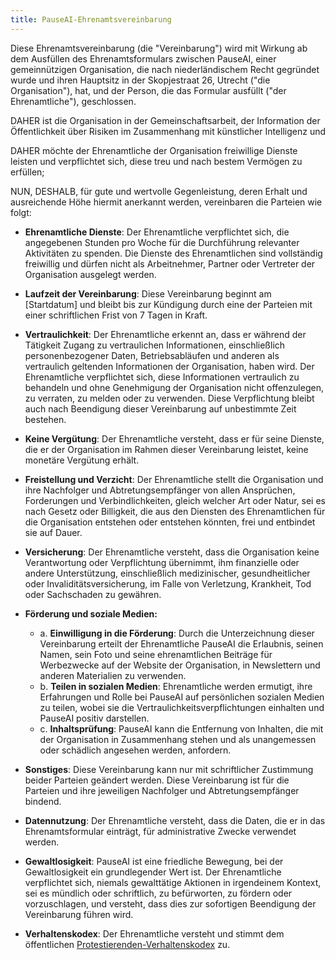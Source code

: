 ```yaml
---
title: PauseAI-Ehrenamtsvereinbarung
---
```


Diese Ehrenamtsvereinbarung (die "Vereinbarung") wird mit Wirkung ab dem Ausfüllen des Ehrenamtsformulars zwischen PauseAI, einer gemeinnützigen Organisation, die nach niederländischem Recht gegründet wurde und ihren Hauptsitz in der Skopjestraat 26, Utrecht ("die Organisation"), hat, und der Person, die das Formular ausfüllt ("der Ehrenamtliche"), geschlossen.

DAHER ist die Organisation in der Gemeinschaftsarbeit, der Information der Öffentlichkeit über Risiken im Zusammenhang mit künstlicher Intelligenz und

DAHER möchte der Ehrenamtliche der Organisation freiwillige Dienste leisten und verpflichtet sich, diese treu und nach bestem Vermögen zu erfüllen;

NUN, DESHALB, für gute und wertvolle Gegenleistung, deren Erhalt und ausreichende Höhe hiermit anerkannt werden, vereinbaren die Parteien wie folgt:

- **Ehrenamtliche Dienste**: Der Ehrenamtliche verpflichtet sich, die angegebenen Stunden pro Woche für die Durchführung relevanter Aktivitäten zu spenden. Die Dienste des Ehrenamtlichen sind vollständig freiwillig und dürfen nicht als Arbeitnehmer, Partner oder Vertreter der Organisation ausgelegt werden.

- **Laufzeit der Vereinbarung**: Diese Vereinbarung beginnt am [Startdatum] und bleibt bis zur Kündigung durch eine der Parteien mit einer schriftlichen Frist von 7 Tagen in Kraft.

- **Vertraulichkeit**: Der Ehrenamtliche erkennt an, dass er während der Tätigkeit Zugang zu vertraulichen Informationen, einschließlich personenbezogener Daten, Betriebsabläufen und anderen als vertraulich geltenden Informationen der Organisation, haben wird. Der Ehrenamtliche verpflichtet sich, diese Informationen vertraulich zu behandeln und ohne Genehmigung der Organisation nicht offenzulegen, zu verraten, zu melden oder zu verwenden. Diese Verpflichtung bleibt auch nach Beendigung dieser Vereinbarung auf unbestimmte Zeit bestehen.

- **Keine Vergütung**: Der Ehrenamtliche versteht, dass er für seine Dienste, die er der Organisation im Rahmen dieser Vereinbarung leistet, keine monetäre Vergütung erhält.

- **Freistellung und Verzicht**: Der Ehrenamtliche stellt die Organisation und ihre Nachfolger und Abtretungsempfänger von allen Ansprüchen, Forderungen und Verbindlichkeiten, gleich welcher Art oder Natur, sei es nach Gesetz oder Billigkeit, die aus den Diensten des Ehrenamtlichen für die Organisation entstehen oder entstehen könnten, frei und entbindet sie auf Dauer.

- **Versicherung**: Der Ehrenamtliche versteht, dass die Organisation keine Verantwortung oder Verpflichtung übernimmt, ihm finanzielle oder andere Unterstützung, einschließlich medizinischer, gesundheitlicher oder Invaliditätsversicherung, im Falle von Verletzung, Krankheit, Tod oder Sachschaden zu gewähren.

- **Förderung und soziale Medien:**
  - a. **Einwilligung in die Förderung**: Durch die Unterzeichnung dieser Vereinbarung erteilt der Ehrenamtliche PauseAI die Erlaubnis, seinen Namen, sein Foto und seine ehrenamtlichen Beiträge für Werbezwecke auf der Website der Organisation, in Newslettern und anderen Materialien zu verwenden.
  - b. **Teilen in sozialen Medien**: Ehrenamtliche werden ermutigt, ihre Erfahrungen und Rolle bei PauseAI auf persönlichen sozialen Medien zu teilen, wobei sie die Vertraulichkeitsverpflichtungen einhalten und PauseAI positiv darstellen.
  - c. **Inhaltsprüfung**: PauseAI kann die Entfernung von Inhalten, die mit der Organisation in Zusammenhang stehen und als unangemessen oder schädlich angesehen werden, anfordern.

- **Sonstiges**: Diese Vereinbarung kann nur mit schriftlicher Zustimmung beider Parteien geändert werden. Diese Vereinbarung ist für die Parteien und ihre jeweiligen Nachfolger und Abtretungsempfänger bindend.

- **Datennutzung**: Der Ehrenamtliche versteht, dass die Daten, die er in das Ehrenamtsformular einträgt, für administrative Zwecke verwendet werden.

- **Gewaltlosigkeit**: PauseAI ist eine friedliche Bewegung, bei der Gewaltlosigkeit ein grundlegender Wert ist. Der Ehrenamtliche verpflichtet sich, niemals gewalttätige Aktionen in irgendeinem Kontext, sei es mündlich oder schriftlich, zu befürworten, zu fördern oder vorzuschlagen, und versteht, dass dies zur sofortigen Beendigung der Vereinbarung führen wird.

- **Verhaltenskodex**: Der Ehrenamtliche versteht und stimmt dem öffentlichen [Protestierenden-Verhaltenskodex](https://pauseai.info/protesters-code-of-conduct) zu.
